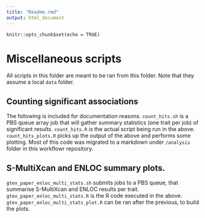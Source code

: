 ```yaml
---
title: "Readme.rmd"
output: html_document
---
```


```{r setup, include=FALSE}
knitr::opts_chunk$set(echo = TRUE)
```

# Miscellaneous scripts

All scripts in this folder are meant to be ran from this folder. Note that they assume a local `data` folder.

## Counting significant associations

The following is included for documentation reasons.
`count_hits.sh` is a PBS queue array job that will gather summary statistics (one trait per job) of significant results.
`count_hits.R` is the actual script being run in the above.
`count_hits_plots.R` picks up the output of the above and performs some plotting. Most of this code was migrated to a markdown under `/analysis` folder in this workflowr repository.

## S-MultiXcan and ENLOC summary plots.

`gtex_paper_enloc_multi_stats.sh` submits jobs to a PBS queue, that summarise S-MultiXcan and ENLOC results per trait.
`gtex_paper_enloc_multi_stats.R` is the R code executed in the above.
`gtex_paper_enloc_multi_stats_plot.R` can be ran after the previous, to build the plots. 
